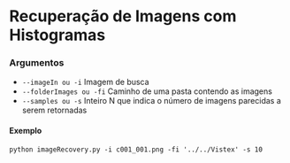 # Recuperação de Imagens com Histogramas

### Argumentos
- ```--imageIn ou -i``` Imagem de busca
- ```--folderImages ou -fi``` Caminho de uma pasta contendo as imagens
- ```--samples ou -s``` Inteiro N que indica o número de imagens parecidas a serem retornadas

#### Exemplo

``python imageRecovery.py -i c001_001.png -fi '../../Vistex' -s 10``
